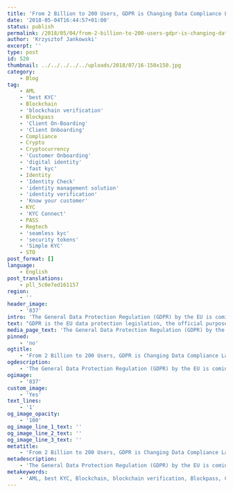 ```yaml
---
title: 'From 2 Billion to 200 Users, GDPR is Changing Data Compliance Landscape'
date: '2018-05-04T16:44:57+01:00'
status: publish
permalink: /2018/05/04/from-2-billion-to-200-users-gdpr-is-changing-data-compliance-landscape
author: 'Krzysztof Jankowski'
excerpt: ''
type: post
id: 520
thumbnail: ../../../../../uploads/2018/07/16-150x150.jpg
category:
    - Blog
tag:
    - AML
    - 'best KYC'
    - Blockchain
    - 'blockchain verification'
    - Blockpass
    - 'Client On-Boarding'
    - 'Client Onboarding'
    - Compliance
    - Crypto
    - Cryptocurrency
    - 'Customer Onboarding'
    - 'digital identity'
    - 'fast kyc'
    - Identity
    - 'Identity Check'
    - 'identity management solution'
    - 'identity verification'
    - 'Know your customer'
    - KYC
    - 'KYC Connect'
    - PASS
    - Regtech
    - 'seamless kyc'
    - 'security tokens'
    - 'Simple KYC'
    - STO
post_format: []
language:
    - English
post_translations:
    - pll_5c0e7ed161157
region:
    - ''
header_image:
    - '837'
intro: 'The General Data Protection Regulation (GDPR) by the EU is coming into force on May 25th and is having some effects on firms whether they have 2 billion or 200 users.'
text: "GDPR is the EU data protection legislation, the official purpose is to protect EU citizens from data and privacy breaches. More broadly, it can be thought of as a regulation that protects users against some of the worst abuses by firms like Facebook that hold a lot of personal data. It is an attempt to update the law to cover the proliferation of data-harvesting business models. GDPR brings a number of notable\_<a href=\"https://www.eugdpr.org/key-changes.html\">changes</a>, such as protecting data on EU citizens stored anywhere in the globe, specifying maximum penalties, and barring the use of long, difficult to read terms of conditions. It also confers a number of rights people hold over their data.\r\n\r\nWith GDPR coming into force, I thought it would be interesting to look at two different responses, one from Facebook with nearly 2 billion users, and one from Edge of Reality who manage an online game, Loadout, which currently has 200 daily peak users.\r\n\r\nWhile GDPR only applies to EU citizens, Facebook are planning to\_<a href=\"https://techcrunch.com/2018/04/17/facebook-gdpr-changes/\">implement</a>many GDPR-style changes\_<a href=\"https://www.theverge.com/2018/4/11/17224492/zuckerberg-facebook-congress-gdpr-data-protection\">globally</a>. This includes clearer terms and conditions, and some of the data-rights like being able to review your personal data held. In contrast to these positive developments, Facebook have still made the cynical\_<a href=\"http://uk.businessinsider.com/facebook-changes-terms-of-service-gdpr-2018-4\">decision</a>\_of ‘moving’ 1.5 billion user accounts out of EU jurisdiction, most likely to minimise legal exposure (Microsoft are planning the same move with their social network, LinkedIn.) The accounts moved will belong to people residing in Africa, Asia, Australia and Latin America, who in a legal sense, had their accounts in Ireland, and so would have been covered by GDPR. Now those accounts are in The United States and ‘protected’ by the much weaker legislation.\r\n\r\nThis move highlights the successes and failures governments can have in helping to secure user data. On the one hand, Facebook are planning to improve user data management in light of GDPR around the world, showing the influence that the EU can have. But on the other hand, this example shows governments are going to encounter the same problems when regulating data as they do when collecting tax or enforcing labour regulations; multinationals will always have the option to move some aspect of their business in order to skirt the law.\r\n\r\nAt the other end of the scale are Edge of Reality, the makers of Loadout, a free-to-play online game which currently has about 200 people play at peak time each day. As\_<a href=\"https://www.rockpapershotgun.com/2018/05/09/loadout-shutting-down-because-of-gdpr/\">reported</a>, Loadout was already losing money, and in light of implementing the changes for storing customer data required for GDPR, Edge of Reality decided to close Loadout.\r\n\r\n“The well-intended GDPR legislation creates major burdens for small companies to do business in the EU, starting on 5/25. We don’t have the resources to update Loadout to GDPR compliance, and a big portion of Loadout players come from the EU. Sadly, while big companies have the resources to comply with the GDPR, that’s not always the case for small businesses. We still protect your privacy, and we wouldn’t dream of doing otherwise. We just don’t have the resources to overhaul Loadout and implement new features to meet a large list of new requirements.”\r\n\r\nGDPR has a lot of requirements to become compliant, and the consequences of non-compliance are very significant and real. These new requirements under the updated GDPR may be a significant burden for small or inexperienced firms, such as game studios. Edge of Reality didn’t specify what aspects of GDPR were too expensive for them, but it is probably the new data rights and fulfilling customer requests. These are things like the right to be forgotten, right to access, notification of breaches, and data portability. For Edge of Reality, they would have needed to organise a dedicated and reliable process to handle these user requests.\r\n\r\nThe challenges of GDPR and government efforts to protect end users is transforming the data management industry. While the case of Facebook highlights the need for robust technology with agility to keep up with the legal and physical movements of firms, the Edge of Reality case highlights the coming need for very efficient data management technologies that can support small businesses."
media_page_text: 'The General Data Protection Regulation (GDPR) by the EU is coming into force on May 25th and is having some effects on firms whether...'
pinned:
    - 'no'
ogtitle:
    - 'From 2 Billion to 200 Users, GDPR is Changing Data Compliance Landscape'
ogdescription:
    - 'The General Data Protection Regulation (GDPR) by the EU is coming into force on May 25th and is having some effects on firms whether...'
ogimage:
    - '837'
custom_image:
    - 'Yes'
text_lines:
    - '1'
og_image_opacity:
    - '100'
og_image_line_1_text: ''
og_image_line_2_text: ''
og_image_line_3_text: ''
metatitle:
    - 'From 2 Billion to 200 Users, GDPR is Changing Data Compliance Landscape'
metadescription:
    - 'The General Data Protection Regulation (GDPR) by the EU is coming into force on May 25th and is having some effects on firms whether...'
metakeywords:
    - 'AML, best KYC, Blockchain, blockchain verification, Blockpass, Client On-Boarding, Client Onboarding, Compliance, Crypto, Cryptocurrency, Customer Onboarding, digital identity, fast kyc, Identity, Identity Check, identity management solution, identity verification, Know your customer, KYC, KYC Connect, PASS, Regtech, seamless kyc, security tokens, Simple KYC, STO'
---
```

<!DOCTYPE html PUBLIC "-//W3C//DTD HTML 4.0 Transitional//EN" "http://www.w3.org/TR/REC-html40/loose.dtd">
<?xml encoding="UTF-8">
